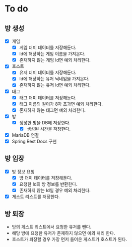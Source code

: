 # To do

## 방 생성

- [x] 게임
    - [x] 게임 더미 데이터를 저장해둔다.
    - [x] Id에 해당하는 게임 이름을 가져온다.  
    - [x] 존재하지 않는 게임 Id면 예외 처리한다.
- [x] 호스트
    - [x] 유저 더미 데이터를 저장해둔다.
    - [x] Id에 해당하는 유저 닉네임을 가져온다.
    - [x] 존재하지 않는 유저 Id면 예외 처리한다.
- [x] 태그
    - [x] 태그 더미 데이터를 저장해둔다.
    - [x] 태그 이름의 길이가 8자 초과면 예외 처리한다.
    - [x] 존재하지 않는 태그면 예외 처리한다.
- [x] 방
    - [x] 생성한 방을 DB에 저장한다.
        - [x] 생성된 시간을 저장한다.
- [x] MariaDB 연결
- [x] Spring Rest Docs 구현

## 방 입장

- [x] 방 정보 요청
    - [x] 방 더미 데이터를 저장해둔다.
    - [x] 요청한 Id의 방 정보를 반환한다.
    - [x] 존재하지 않는 Id일 경우 예외 처리한다.
- [x] 게스트 리스트를 저장한다.

## 방 퇴장
- 방의 게스트 리스트에서 요청한 유저를 뺀다.
- 해당 방에 요청한 유저가 존재하지 않으면 예외 처리 한다.
- 호스트가 퇴장할 경우 가장 먼저 들어온 게스트가 호스트가 된다.
